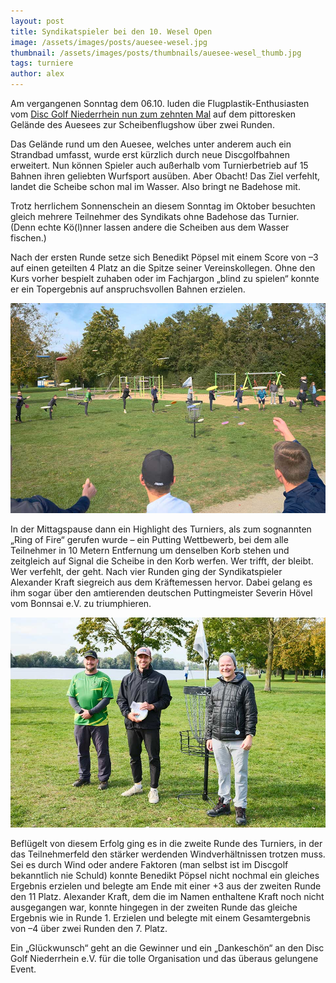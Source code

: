 ```yaml
---
layout: post
title: Syndikatspieler bei den 10. Wesel Open
image: /assets/images/posts/auesee-wesel.jpg
thumbnail: /assets/images/posts/thumbnails/auesee-wesel_thumb.jpg
tags: turniere
author: alex
---
```


Am vergangenen Sonntag dem 06.10. luden die Flugplastik-Enthusiasten vom [Disc Golf Niederrhein nun zum zehnten Mal](https://turniere.discgolf.de/index.php&p=events&sp=view&id=2222) auf dem pittoresken Gelände des Auesees zur Scheibenflugshow über zwei Runden.

Das Gelände rund um den Auesee, welches unter anderem auch ein Strandbad umfasst, wurde erst kürzlich durch neue Discgolfbahnen erweitert. Nun können Spieler auch außerhalb vom Turnierbetrieb auf 15 Bahnen ihren geliebten Wurfsport ausüben. Aber Obacht! Das Ziel verfehlt, landet die Scheibe schon mal im Wasser. Also bringt ne Badehose mit.

Trotz herrlichem Sonnenschein an diesem Sonntag im Oktober besuchten gleich mehrere Teilnehmer des Syndikats ohne Badehose das Turnier. (Denn echte Kö(l)nner lassen andere die Scheiben aus dem Wasser fischen.)

Nach der ersten Runde setze sich Benedikt Pöpsel mit einem Score von &ndash;3 auf einen geteilten 4 Platz an die Spitze seiner Vereinskollegen. Ohne den Kurs vorher bespielt zuhaben oder im Fachjargon „blind zu spielen“ konnte er ein Topergebnis auf anspruchsvollen Bahnen erzielen.

![](/assets/images/posts/wesel-ring-of-fire.jpg)

In der Mittagspause dann ein Highlight des Turniers, als zum sognannten „Ring of Fire“ gerufen wurde – ein Putting Wettbewerb, bei dem alle Teilnehmer in 10 Metern Entfernung um denselben Korb stehen und zeitgleich auf Signal die Scheibe in den Korb werfen. Wer trifft, der bleibt. Wer verfehlt, der geht. Nach vier Runden ging der Syndikatspieler Alexander Kraft siegreich aus dem Kräftemessen hervor. Dabei gelang es ihm sogar über den amtierenden deutschen Puttingmeister Severin Hövel vom Bonnsai e.V. zu triumphieren.

![](/assets/images/posts/wesel-ring-of-fire-gewinner.jpg)

Beflügelt von diesem Erfolg ging es in die zweite Runde des Turniers, in der das Teilnehmerfeld den stärker werdenden Windverhältnissen trotzen muss. Sei es durch Wind oder andere Faktoren (man selbst ist im Discgolf bekanntlich nie Schuld) konnte Benedikt Pöpsel nicht nochmal ein gleiches Ergebnis erzielen und belegte am Ende mit einer +3 aus der zweiten Runde den 11 Platz. Alexander Kraft, dem die im Namen enthaltene Kraft noch nicht ausgegangen war, konnte hingegen in der zweiten Runde das gleiche Ergebnis wie in Runde 1. Erzielen und belegte mit einem Gesamtergebnis von &ndash;4 über zwei Runden den 7. Platz.

Ein „Glückwunsch“ geht an die Gewinner und ein „Dankeschön“ an den Disc Golf Niederrhein e.V. für die tolle Organisation und das überaus gelungene Event.

